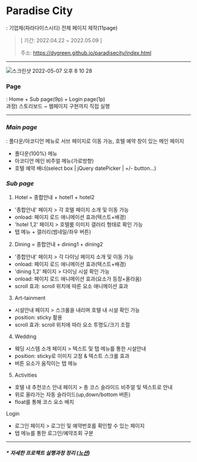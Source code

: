 # Paradise City
: 기업체(파라다이스시티) 전체 페이지 제작(11page)
 
> [ 기간: 2022.04.22 ~ 2022.05.09 ]
>
> 주소: https://dygreen.github.io/paradisecity/index.html
***
![스크린샷 2022-05-07 오후 8 10 28](https://user-images.githubusercontent.com/95523625/173270895-a6cfe1a0-f75d-413b-87a2-2f990d274040.png)

### Page
: Home + Sub page(9p) + Login page(1p) <br>
과정) 스토리보드 ~ 웹페이지 구현까지 직접 실행
***

### ***Main page***
: 풀다운/아코디언 메뉴로 서브 페이지로 이동 가능, 호텔 예약 창이 있는 메인 페이지
* 풀다운(100%) 메뉴
* 아코디언 메인 비주얼 메뉴(가로방향)
* 호텔 예약 배너(select box | jQuery datePicker | +/- button...)

### ***Sub page***
1. Hotel = 종합안내 + hotel1 + hotel2
* '종합안내' 페이지 > 각 호텔 페이지 소개 및 이동 가능
* onload: 페이지 로드 애니메이션 효과(텍스트+배경)
* 'hotel 1,2' 페이지 > 호텔룸 이미지 갤러리 형태로 확인 가능
* 탭 메뉴 + 갤러리(썸네일/좌우 버튼)

2. Dining = 종합안내 + dining1 + dining2
* '종합안내' 페이지 > 각 다이닝 페이지 소개 및 이동 가능
* onload: 페이지 로드 애니메이션 효과(텍스트+배경)
* 'dining 1,2' 페이지 > 다이닝 시설 확인 가능
* onload: 페이지 로드 애니메이션 효과(요소가 등장+올라옴)
* scroll 효과: scroll 위치에 따른 요소 애니메이션 효과

3. Art-tainment
* 시설안내 페이지 > 스크롤을 내리며 호텔 내 시설 확인 가능
* position: sticky 활용
* scroll 효과: scroll 위치에 따라 요소 투명도/크기 조절 

4. Wedding
* 웨딩 시스템 소개 페이지 > 텍스트 및 탭 메뉴를 통한 시설안내
* position: sticky로 이미지 고정 & 텍스트 스크롤 효과
* 버튼 요소가 움직이는 탭 메뉴

5. Activities
* 호텔 내 추천코스 안내 페이지 > 총 코스 슬라이드 비주얼 및 텍스트로 안내
* 위로 올라가는 자동 슬라이드(up,down/bottom 버튼)
* float를 통해 코스 요소 배치

Login
* 로그인 페이지 > 로그인 및 예약번호를 확인할 수 있는 페이지
* 탭 메뉴를 통한 로그인/예약조회 구분

***
#### _* 자세한 프로젝트 실행과정 정리 ([노션](https://dygreen.notion.site/Paradise-City-c4d5a52d67424d3e9b90d80213368013?pvs=4))_
